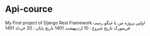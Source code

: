 # Api-cource
My First project of Django Rest Framework
اولین پروژه من با جنگو رست فریمورک 
تاریخ شروع : 10 اردیبهشت 1401
تاریخ پایان : 20 خرداد 1401 
